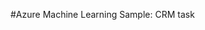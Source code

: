 <properties title="Azure Machine Learning Sample: CRM task" pageTitle="Machine Learning Sample: CRM task | Azure" description="Azure Machine Learning Sample: CRM task" metaKeywords="" services="" solutions="" documentationCenter="" authors="" videoId="" scriptId="" />

#Azure Machine Learning Sample: CRM task
